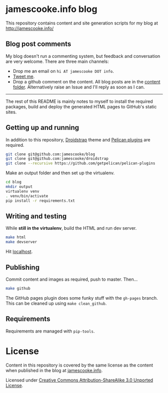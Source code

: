 # jamescooke.info blog

This repository contains content and site generation scripts for my blog at
http://jamescooke.info/

## Blog post comments

My blog doesn't run a commenting system, but feedback and conversation are very
welcome. There are three main channels:

* Drop me an email on `hi AT jamescooke DOT info`.
* [Tweet me](https://twitter.com/intent/user?screen_name=jamesfublo).
* Drop a github comment on the content. All blog posts are in the [content
    folder](content). Alternatively raise an Issue and I'll reply as soon as I
    can.

***

The rest of this README is mainly notes to myself to install the required
packages, build and deploy the generated HTML pages to GitHub's static sites.

## Getting up and running

In addition to this repository,
[Droidstrap](https://github.com/jamescooke/droidstrap) theme and [Pelican
plugins](https://github.com/getpelican/pelican-plugins) are required.

```sh
git clone git@github.com:jamescooke/blog
git clone git@github.com:jamescooke/droidstrap
git clone --recursive https://github.com/getpelican/pelican-plugins
```

Make an output folder and then set up the virtualenv.

```sh
cd blog
mkdir output
virtualenv venv
. venv/bin/activate
pip install -r requirements.txt
```

## Writing and testing

While **still in the virtualenv**, build the HTML and run dev server.

```sh
make html
make devserver
```

Hit [localhost](http://localhost:8000/).

## Publishing

Commit content and images as required, push to master. Then...

```sh
make github
```

The GitHub pages plugin does some funky stuff with the `gh-pages` branch. This
can be cleaned up using `make clean_github`.

## Requirements

Requirements are managed with ``pip-tools``.

# License

Content in this repository is covered by the same license as the content when
published in the blog at [jamescooke.info](http://jamescooke.info/).

Licensed under [Creative Commons Attribution-ShareAlike 3.0 Unported
License](http://creativecommons.org/licenses/by-sa/3.0/deed.en_GB).
